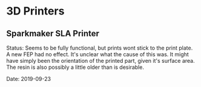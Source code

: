 <!-- TITLE: Tools -->
<!-- SUBTITLE: A brief list of some tools and their status -->

# 3D Printers
## Sparkmaker SLA Printer

Status: Seems to be fully functional, but prints wont stick to the print plate. A new FEP had no effect. It's unclear what the cause of this was. It might have simply been the orientation of the printed part, given it's surface area. The resin is also possibly a little older than is desirable.

Date: 2019-09-23
